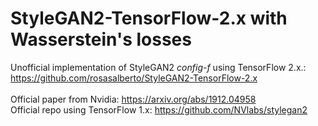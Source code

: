 # StyleGAN2-TensorFlow-2.x with Wasserstein's losses

Unofficial implementation of StyleGAN2 *config-f* using TensorFlow 2.x.: https://github.com/rosasalberto/StyleGAN2-TensorFlow-2.x <br/>  <br/>
Official paper from Nvidia: https://arxiv.org/abs/1912.04958 <br/>
Official repo using TensorFlow 1.x: https://github.com/NVlabs/stylegan2
